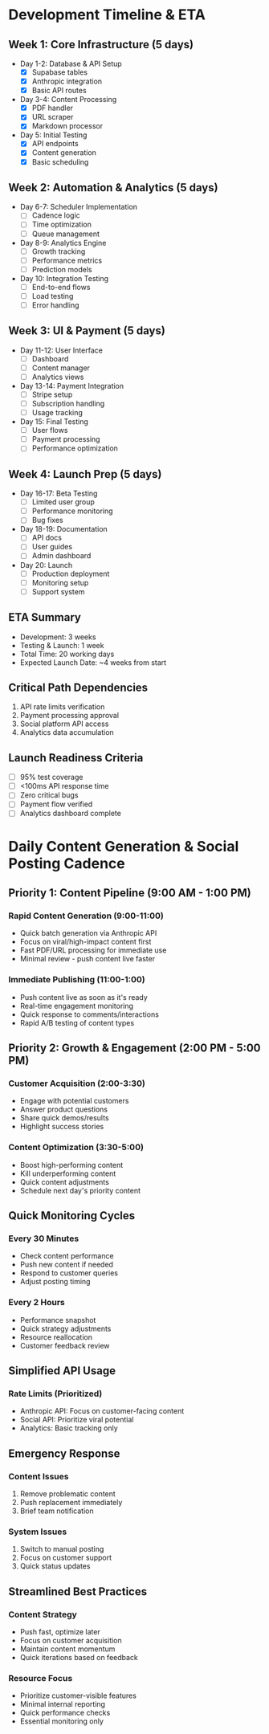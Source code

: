 # Development Timeline & ETA

## Week 1: Core Infrastructure (5 days)
- Day 1-2: Database & API Setup
  - [x] Supabase tables
  - [x] Anthropic integration
  - [x] Basic API routes

- Day 3-4: Content Processing
  - [x] PDF handler
  - [x] URL scraper
  - [x] Markdown processor

- Day 5: Initial Testing
  - [x] API endpoints
  - [x] Content generation
  - [x] Basic scheduling

## Week 2: Automation & Analytics (5 days)
- Day 6-7: Scheduler Implementation
  - [ ] Cadence logic
  - [ ] Time optimization
  - [ ] Queue management

- Day 8-9: Analytics Engine
  - [ ] Growth tracking
  - [ ] Performance metrics
  - [ ] Prediction models

- Day 10: Integration Testing
  - [ ] End-to-end flows
  - [ ] Load testing
  - [ ] Error handling

## Week 3: UI & Payment (5 days)
- Day 11-12: User Interface
  - [ ] Dashboard
  - [ ] Content manager
  - [ ] Analytics views

- Day 13-14: Payment Integration
  - [ ] Stripe setup
  - [ ] Subscription handling
  - [ ] Usage tracking

- Day 15: Final Testing
  - [ ] User flows
  - [ ] Payment processing
  - [ ] Performance optimization

## Week 4: Launch Prep (5 days)
- Day 16-17: Beta Testing
  - [ ] Limited user group
  - [ ] Performance monitoring
  - [ ] Bug fixes

- Day 18-19: Documentation
  - [ ] API docs
  - [ ] User guides
  - [ ] Admin dashboard

- Day 20: Launch
  - [ ] Production deployment
  - [ ] Monitoring setup
  - [ ] Support system

## ETA Summary
- Development: 3 weeks
- Testing & Launch: 1 week
- Total Time: 20 working days
- Expected Launch Date: ~4 weeks from start

## Critical Path Dependencies
1. API rate limits verification
2. Payment processing approval
3. Social platform API access
4. Analytics data accumulation

## Launch Readiness Criteria
- [ ] 95% test coverage
- [ ] <100ms API response time
- [ ] Zero critical bugs
- [ ] Payment flow verified
- [ ] Analytics dashboard complete

# Daily Content Generation & Social Posting Cadence

## Priority 1: Content Pipeline (9:00 AM - 1:00 PM)

### Rapid Content Generation (9:00-11:00)
- Quick batch generation via Anthropic API
- Focus on viral/high-impact content first
- Fast PDF/URL processing for immediate use
- Minimal review - push content live faster

### Immediate Publishing (11:00-1:00)
- Push content live as soon as it's ready
- Real-time engagement monitoring
- Quick response to comments/interactions
- Rapid A/B testing of content types

## Priority 2: Growth & Engagement (2:00 PM - 5:00 PM)

### Customer Acquisition (2:00-3:30)
- Engage with potential customers
- Answer product questions
- Share quick demos/results
- Highlight success stories

### Content Optimization (3:30-5:00)
- Boost high-performing content
- Kill underperforming content
- Quick content adjustments
- Schedule next day's priority content

## Quick Monitoring Cycles

### Every 30 Minutes
- Check content performance
- Push new content if needed
- Respond to customer queries
- Adjust posting timing

### Every 2 Hours
- Performance snapshot
- Quick strategy adjustments
- Resource reallocation
- Customer feedback review

## Simplified API Usage

### Rate Limits (Prioritized)
- Anthropic API: Focus on customer-facing content
- Social API: Prioritize viral potential
- Analytics: Basic tracking only

## Emergency Response

### Content Issues
1. Remove problematic content
2. Push replacement immediately
3. Brief team notification

### System Issues
1. Switch to manual posting
2. Focus on customer support
3. Quick status updates

## Streamlined Best Practices

### Content Strategy
- Push fast, optimize later
- Focus on customer acquisition
- Maintain content momentum
- Quick iterations based on feedback

### Resource Focus
- Prioritize customer-visible features
- Minimal internal reporting
- Quick performance checks
- Essential monitoring only